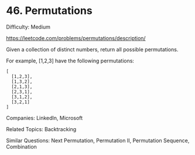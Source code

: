 # 46. Permutations

Difficulty: Medium

https://leetcode.com/problems/permutations/description/

Given a collection of distinct numbers, return all possible permutations.

For example,
[1,2,3] have the following permutations:
```
[
  [1,2,3],
  [1,3,2],
  [2,1,3],
  [2,3,1],
  [3,1,2],
  [3,2,1]
]
```

Companies: LinkedIn, Microsoft

Related Topics: Backtracking

Similar Questions: Next Permutation, Permutation II, Permutation Sequence, Combination
